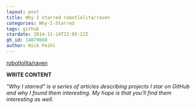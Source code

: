 ```yaml
---
layout: post
title: Why I starred robotlolita/raven
categories: Why-I-Starred
tags: github
stardate: 2014-11-14T22:05:22Z
gh_id: 14879660
author: Nick Peihl
---
```


[robotlolita/raven](https://github.com/robotlolita/raven)

**WRITE CONTENT**

*"Why I starred" is a series of articles describing projects I star on GitHub and why I found them interesting. My hope is that you'll find them interesting as well.*

